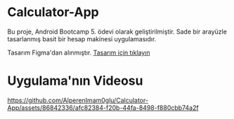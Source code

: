 # Calculator-App
Bu proje, Android Bootcamp 5. ödevi olarak geliştirilmiştir. Sade bir arayüzle tasarlanmış basit bir hesap makinesi uygulamasıdır.

Tasarım Figma'dan alınmıştır. [Tasarım için tıklayın](https://www.figma.com/file/nkSDsvUcboNrqJD9GfrLGm/Responsive-Calculator-App-(Community)?type=design&node-id=0-1&mode=design&t=sN5Jsvn1owmOzs3j-0)

# Uygulama'nın Videosu

https://github.com/AlperenImam0glu/Calculator-App/assets/86842336/afc82384-f20b-44fa-8498-f880cbb74a2f

